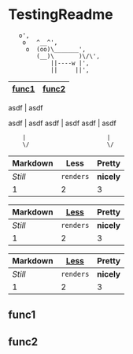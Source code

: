 # TestingReadme

       o',
        o   ^__^',
         o  (oo)\_______',
            (__)\       )\/\',
                ||----w |',
                ||     ||',

[func1](##func1) | [func2](##func2) 
-----------------|-----------------

asdf | asdf

asdf | asdf
asdf | asdf
asdf | asdf

        |                       |
        \/                      \/

Markdown | Less | Pretty
--- | --- | ---
*Still* | `renders` | **nicely**
1 | 2 | 3

Markdown | [Less](##func1) | Pretty
--- | --- | ---
*Still* | `renders` | **nicely**
1 | 2 | 3


Markdown | [Less](##func1) | Pretty
--- | --- | ---
*Still* | `renders` | **nicely**
1 | 2 | 3



<a name="func1"></a>
## func1

<a name="func2"></a>
## func2
